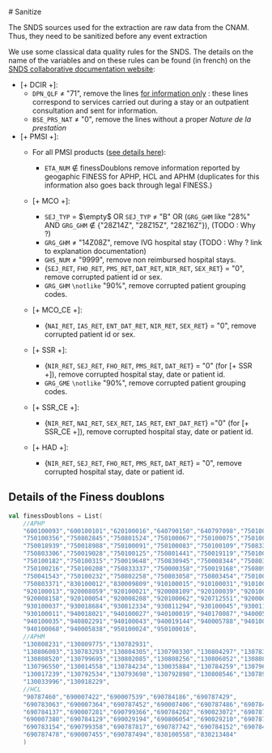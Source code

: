 # Sanitize

The SNDS sources used for the extraction are raw data from the CNAM. Thus, they need to be sanitized before any event extraction


We use some classical data quality rules for the SNDS. The details on the name of the variables and on these rules can be found (in french) on the [SNDS collaborative documentation website](https://documentation-snds.health-data-hub.fr/):

* [+ DCIR +]: 
    * `DPN_QLF` ≠ "71", remove the lines [for information only](https://documentation-snds.health-data-hub.fr/ressources/documents%20Cnam/faq/faq_dcir.html#dcir) : these lines correspond to services carried out during a stay or an outpatient consultation and sent for information. 
    * `BSE_PRS_NAT` ≠ "0", remove the lines without a proper *Nature de la prestation* 
* [+ PMSI +]:
  * For all PMSI products ([see details here](https://documentation-snds.health-data-hub.fr/fiches/depenses_hopital_public.html#valorisation-des-sejours-a-l-hopital-public)):
    * `ETA_NUM` $`\notin`$ finessDoublons
        remove information reported by geogaphic FINESS for APHP, HCL and APHM (duplicates for this information also goes back through legal FINESS.)
  * [+ MCO +]:
    * `SEJ_TYP` = $`\empty`$ OR `SEJ_TYP` ≠ "B" OR (`GRG_GHM` like "28%" AND `GRG_GHM` $`\notin`$ {"28Z14Z", "28Z15Z", "28Z16Z"}), (TODO : Why ?)
    * `GRG_GHM` ≠ "14Z08Z", remove IVG hospital stay (TODO : Why ? link to explanation documentation)
    * `GHS_NUM` ≠ "9999", remove non reimbursed hospital stays. 
    * {`SEJ_RET`, `FHO_RET`, `PMS_RET`, `DAT_RET`, `NIR_RET`, `SEX_RET`} = "0", remove corrupted patient id or sex.
    * `GRG_GHM` `\notlike` "90%", remove corrupted patient grouping codes.
  * [+ MCO_CE +]:
    * {`NAI_RET`, `IAS_RET`, `ENT_DAT_RET`, `NIR_RET`, `SEX_RET`} = "0", remove corrupted patient id or sex.
  * [+ SSR +]:
      * {`NIR_RET`, `SEJ_RET`, `FHO_RET`, `PMS_RET`, `DAT_RET`} = "0" (for [+ SSR +]), remove corrupted hospital stay, date or patient id.
      * `GRG_GME` `\notlike` "90%", remove corrupted patient grouping codes.
  * [+ SSR_CE +]:
    * {`NIR_RET`, `NAI_RET`, `SEX_RET`, `IAS_RET`, `ENT_DAT_RET`} ="0" (for [+ SSR_CE +]), remove corrupted hospital stay, date or patient id.

  * [+ HAD +]:
    * {`NIR_RET`, `SEJ_RET`, `FHO_RET`, `PMS_RET`, `DAT_RET`} = "0", remove corrupted hospital stay, date or patient id. 


## Details of the Finess doublons

```scala
val finessDoublons = List(
    //APHP 
    "600100093","600100101","620100016","640790150","640797098","750100018","750806226", 
    "750100356","750802845","750801524","750100067","750100075","750100042","750805228",
    "750018939","750018988","750100091","750100083","750100109","750833345","750019069",
    "750803306","750019028","750100125","750801441","750019119","750100166","750100141",
    "750100182","750100315","750019648","750830945","750008344","750803199","750803447",
    "750100216","750100208","750833337","750000358","750019168","750809576","750100299",
    "750041543","750100232","750802258","750803058","750803454","750100273","750801797",
    "750803371","830100012","830009809","910100015","910100031","910100023","910005529",
    "920100013","920008059","920100021","920008109","920100039","920100047","920812930",
    "920008158","920100054","920008208","920100062","920712551","920000122","930100052",
    "930100037","930018684","930812334","930811294","930100045","930011408","930811237",
    "930100011","940018021","940100027","940100019","940170087","940005739","940100076",
    "940100035","940802291","940100043","940019144","940005788","940100050","940802317",
    "940100068","940005838","950100024","950100016",
    //APHM                   
    "130808231","130809775","130782931",
    "130806003","130783293","130804305","130790330","130804297","130783236","130796873",
    "130808520","130799695","130802085","130808256","130806052","130808538","130802101",
    "130796550","130014558","130784234","130035884","130784259","130796279","130792856",
    "130017239","130792534","130793698","130792898","130808546","130789175","130780521",
    "130033996","130018229", 
    //HCL                   
    "90787460","690007422","690007539","690784186","690787429",
    "690783063","690007364","690787452","690007406","690787486","690784210","690799416",
    "690784137","690007281","690799366","690784202","690023072","690787577","690784194",
    "690007380","690784129","690029194","690806054","690029210","690787767","690784178",
    "690783154","690799358","690787817","690787742","690784152","690784145","690783121",
    "690787478","690007455","690787494","830100558","830213484"
    )
```